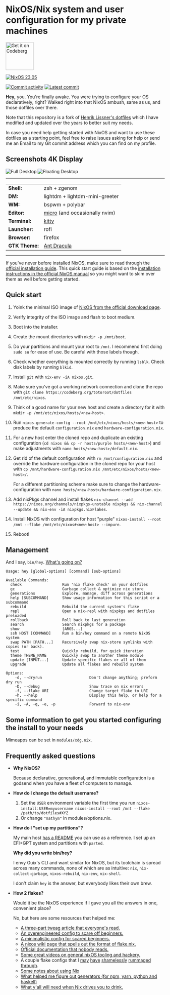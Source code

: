 # NixOS/Nix system and user configuration for my private machines

<a href="https://codeberg.org/totoroot/dotfiles">
    <img alt="Get it on Codeberg" src="https://get-it-on.codeberg.org/get-it-on-blue-on-white.png" height="88">
</a>

[![NixOS 23.05](https://img.shields.io/badge/NixOS-23.05-blue.svg?style=flat&logo=NixOS&logoColor=white)](https://nixos.org)

[![Commit activity](https://img.shields.io/github/commit-activity/m/totoroot/dotfiles?style=flat)](https://codeberg.org/totoroot/dotfiles/activity/monthly)
[![Latest commit](https://img.shields.io/github/last-commit/totoroot/dotfiles/main?label=Latest%20Commit&style=flat)](https://codeberg.org/totoroot/dotfiles/commits/branch/main)


**Hey,** you. You're finally awake. You were trying to configure your OS declaratively, right? Walked right into that NixOS ambush, same as us, and those dotfiles over there.

Note that this repository is a fork of [Henrik Lissner's dotfiles](https://github.com/hlissner/dotfiles) which I have modified and updated over the years to better suit my needs.

In case you need help getting started with NixOS and want to use these dotfiles as a starting point, feel free to raise issues asking for help or send me an Email to my Git commit address which you can find on my profile.

## Screenshots 4K Display

![Full Desktop](https://codeberg.org/totoroot/dotfiles/raw/branch/screenshots/screenshot-full.png)
![Floating Desktop](https://codeberg.org/totoroot/dotfiles/raw/branch/screenshots/screenshot-floating.png)

------

| | |
|-|-|
| **Shell:** | zsh + zgenom |
| **DM:** | lightdm + lightdm-mini-greeter |
| **WM:** | bspwm + polybar |
| **Editor:** | [micro] (and occasionally nvim) |
| **Terminal:** | [kitty] |
| **Launcher:** | rofi |
| **Browser:** | firefox |
| **GTK Theme:** | [Ant Dracula](https://github.com/EliverLara/Ant-Dracula) |

-----

If you've never before installed NixOS, make sure to read through the [official installation guide](https://nixos.wiki/wiki/NixOS_Installation_Guide). This quick start guide is based on the [installation instructions in the official NixOS manual](https://nixos.org/manual/nixos/stable/index.html#ch-installation) so you might want to skim over them as well before getting started.


## Quick start

1. Yoink the minimal ISO image of [NixOS from the official download page][nixos].

2. Verify integrity of the ISO image and flash to boot medium.

2. Boot into the installer.

3. Create the mount directories with `mkdir -p /mnt/boot`.

3. Do your partitions and mount your root to `/mnt`. I recommend first doing `sudo su` for ease of use. Be careful with those labels though.

4. Check whether everything is mounted correctly by running `lsblk`. Check disk labels by running `blkid`.

4. Install `git` with `nix-env -iA nixos.git`.

5. Make sure you've got a working network connection and clone the repo with `git clone https://codeberg.org/totoroot/dotfiles /mnt/etc/nixos`.

6. Think of a good name for your new host and create a directory for it with `mkdir -p /mnt/etc/nixos/hosts/<new-host>`.

5. Run `nixos-generate-config --root /mnt/etc/nixos/hosts/<new-host>` to produce the default `configuration.nix` and `hardware-configuration.nix`.

7. For a new host enter the cloned repo and duplicate an existing configuration (`cd nixos && cp -r hosts/purple hosts/<new-host>`) and make adjustments with `nano hosts/<new-host>/default.nix`.

8. Get rid of the default configuration with `rm /mnt/configuration.nix` and override the hardware configuration in the cloned repo for your host with `cp /mnt/hardware-configuration.nix /mnt/etc/nixos/hosts/<new-host>/`.

    For a different partitioning scheme make sure to change the hardware-configuration with `nano hosts/<new-host>/hardware-configuration.nix`.

9. Add nixPkgs channel and install flakes `nix-channel --add https://nixos.org/channels/nixpkgs-unstable nixpkgs && nix-channel --update && nix-env -iA nixpkgs.nixFlakes`.

10. Install NixOS with configuration for host "purple" `nixos-install --root /mnt --flake /mnt/etc/nixos#<new-host> --impure`.

11. Reboot!

## Management

And I say, `bin/hey`. [What's going on?](http://hemansings.com/)

```
Usage: hey [global-options] [command] [sub-options]

Available Commands:
  check                  Run 'nix flake check' on your dotfiles
  gc                     Garbage collect & optimize nix store
  generations            Explore, manage, diff across generations
  help [SUBCOMMAND]      Show usage information for this script or a subcommand
  rebuild                Rebuild the current system's flake
  repl                   Open a nix-repl with nixpkgs and dotfiles preloaded
  rollback               Roll back to last generation
  search                 Search nixpkgs for a package
  show                   [ARGS...]
  ssh HOST [COMMAND]     Run a bin/hey command on a remote NixOS system
  swap PATH [PATH...]    Recursively swap nix-store symlinks with copies (or back).
  test                   Quickly rebuild, for quick iteration
  theme THEME_NAME       Quickly swap to another theme module
  update [INPUT...]      Update specific flakes or all of them
  upgrade                Update all flakes and rebuild system

Options:
    -d, --dryrun                     Don't change anything; preform dry run
    -D, --debug                      Show trace on nix errors
    -f, --flake URI                  Change target flake to URI
    -h, --help                       Display this help, or help for a specific command
    -i, -A, -q, -e, -p               Forward to nix-env
```

## Some information to get you started configuring the install to your needs
Mimeapps can be set in `modules/xdg.nix`.

## Frequently asked questions

+ **Why NixOS?**

  Because declarative, generational, and immutable configuration is a godsend
  when you have a fleet of computers to manage.

+ **How do I change the default username?**

  1. Set the `USER` environment variable the first time you run `nixos-install`:
  `USER=myusername nixos-install --root /mnt --flake /path/to/dotfiles#XYZ`
  2. Or change `"mathym"` in modules/options.nix.

+ **How do I "set up my partitions"?**

  My main host [has a README](hosts/purple/README.org) you can use as a reference.
  I set up an EFI+GPT system and partitions with `parted`.

  **Why did you write bin/hey?**

    I envy Guix's CLI and want similar for NixOS, but its toolchain is spread
    across many commands, none of which are as intuitive: `nix`,
    `nix-collect-garbage`, `nixos-rebuild`, `nix-env`, `nix-shell`.

    I don't claim `hey` is the answer, but everybody likes their own brew.

+ **How 2 flakes?**

  Would it be the NixOS experience if I gave you all the answers in one,
  convenient place?

  No, but here are some resources that helped me:

  + [A three-part tweag article that everyone's read.](https://www.tweag.io/blog/2020-05-25-flakes/)
  + [An overengineered config to scare off beginners.](https://github.com/nrdxp/nixflk)
  + [A minimalistic config for scared beginners.](https://github.com/colemickens/nixos-flake-example)
  + [A nixos wiki page that spells out the format of flake.nix.](https://nixos.wiki/wiki/Flakes)
  + [Official documentation that nobody reads.](https://nixos.org/learn.html)
  + [Some great videos on general nixOS tooling and hackery.](https://www.youtube.com/channel/UC-cY3DcYladGdFQWIKL90SQ)
  + A couple flake configs that I
    [may](https://github.com/LEXUGE/nixos)
    [have](https://github.com/bqv/nixrc)
    [shamelessly](https://git.sr.ht/~dunklecat/nixos-config/tree)
    [rummaged](https://github.com/utdemir/dotfiles)
    [through](https://github.com/purcell/dotfiles).
  + [Some notes about using Nix](https://github.com/justinwoo/nix-shorts)
  + [What helped me figure out generators (for npm, yarn, python and haskell)](https://myme.no/posts/2020-01-26-nixos-for-development.html)
  + [What y'all will need when Nix drives you to drink.](https://www.youtube.com/watch?v=Eni9PPPPBpg)


[micro]: https://micro-editor.github.io
[kitty]: https://sw.kovidgoyal.net/kitty/
[nixos]: https://nixos.org/download.html
[host/purple]: https://github.com/totoroot/dotfiles/tree/master/hosts/purple
